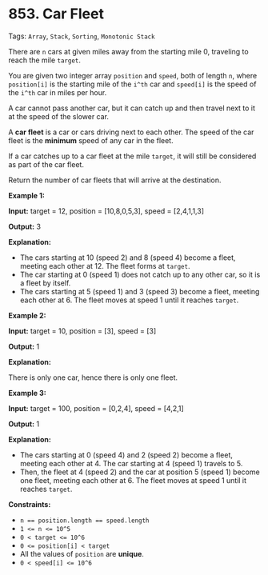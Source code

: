 # 853. Car Fleet

Tags: `Array`, `Stack`, `Sorting`, `Monotonic Stack`

There are `n` cars at given miles away from the starting mile 0, traveling to reach the mile `target`.

You are given two integer array `position` and `speed`, both of length `n`, where `position[i]` is the starting mile of the `i^th` car and `speed[i]` is the speed of the `i^th` car in miles per hour.

A car cannot pass another car, but it can catch up and then travel next to it at the speed of the slower car.

A **car fleet** is a car or cars driving next to each other. The speed of the car fleet is the **minimum** speed of any car in the fleet.

If a car catches up to a car fleet at the mile `target`, it will still be considered as part of the car fleet.

Return the number of car fleets that will arrive at the destination.

**Example 1:**

**Input:** target = 12, position = \[10,8,0,5,3\], speed = \[2,4,1,1,3\]

**Output:** 3

**Explanation:**

*   The cars starting at 10 (speed 2) and 8 (speed 4) become a fleet, meeting each other at 12. The fleet forms at `target`.
*   The car starting at 0 (speed 1) does not catch up to any other car, so it is a fleet by itself.
*   The cars starting at 5 (speed 1) and 3 (speed 3) become a fleet, meeting each other at 6. The fleet moves at speed 1 until it reaches `target`.

**Example 2:**

**Input:** target = 10, position = \[3\], speed = \[3\]

**Output:** 1

**Explanation:**

There is only one car, hence there is only one fleet.

**Example 3:**

**Input:** target = 100, position = \[0,2,4\], speed = \[4,2,1\]

**Output:** 1

**Explanation:**

*   The cars starting at 0 (speed 4) and 2 (speed 2) become a fleet, meeting each other at 4. The car starting at 4 (speed 1) travels to 5.
*   Then, the fleet at 4 (speed 2) and the car at position 5 (speed 1) become one fleet, meeting each other at 6. The fleet moves at speed 1 until it reaches `target`.

**Constraints:**

*   `n == position.length == speed.length`
*   `1 <= n <= 10^5`
*   `0 < target <= 10^6`
*   `0 <= position[i] < target`
*   All the values of `position` are **unique**.
*   `0 < speed[i] <= 10^6`